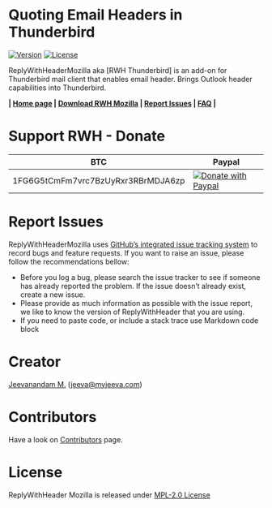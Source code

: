 # Quoting Email Headers in Thunderbird
 [![Version](https://img.shields.io/badge/version-2.4.0-blue.svg)](https://github.com/jeevatkm/ReplyWithHeaderMozilla/releases/latest) [![License](https://img.shields.io/github/license/jeevatkm/ReplyWithHeaderMozilla.svg)](LICENSE)

ReplyWithHeaderMozilla aka [RWH Thunderbird] is an add-on for Thunderbird mail client that enables email header.
Brings Outlook header capabilities into Thunderbird.

**|  [Home page](http://myjeeva.com/replywithheader-mozilla)  |  [Download RWH Mozilla](https://addons.mozilla.org/en-US/thunderbird/addon/replywithheader/)  |  [Report Issues](#report-issues)  |  [FAQ](http://myjeeva.com/replywithheader-mozilla#faq)  |**

# Support RWH - Donate

BTC | Paypal
--- | ---
1FG6G5tCmFm7vrc7BzUyRxr3RBrMDJA6zp | [![Donate with Paypal](https://www.paypalobjects.com/webstatic/en_US/btn/btn_donate_pp_142x27.png)](https://www.paypal.com/cgi-bin/webscr?cmd=_donations&business=QWMZG74FW4QYC&lc=US&item_name=Jeevanandam%20M%2e&item_number=ReplyWithHeaderMozilla&currency_code=USD&bn=PP%2dDonationsBF%3abtn_donateCC_LG%2egif%3aNonHosted)

# Report Issues

ReplyWithHeaderMozilla uses [GitHub’s integrated issue tracking system](https://github.com/jeevatkm/ReplyWithHeaderMozilla/issues) to record bugs and feature requests. If you want to raise an issue, please follow the recommendations bellow:

  * Before you log a bug, please search the issue tracker to see if someone has already reported the problem. If the issue doesn’t already exist, create a new issue.
  * Please provide as much information as possible with the issue report, we like to know the version of ReplyWithHeader that you are using.
  * If you need to paste code, or include a stack trace use Markdown code block

# Creator

[Jeevanandam M.](https://github.com/jeevatkm) (jeeva@myjeeva.com)

# Contributors

Have a look on [Contributors](https://github.com/jeevatkm/ReplyWithHeaderMozilla/graphs/contributors) page.

# License

ReplyWithHeader Mozilla is released under [MPL-2.0 License](LICENSE)
